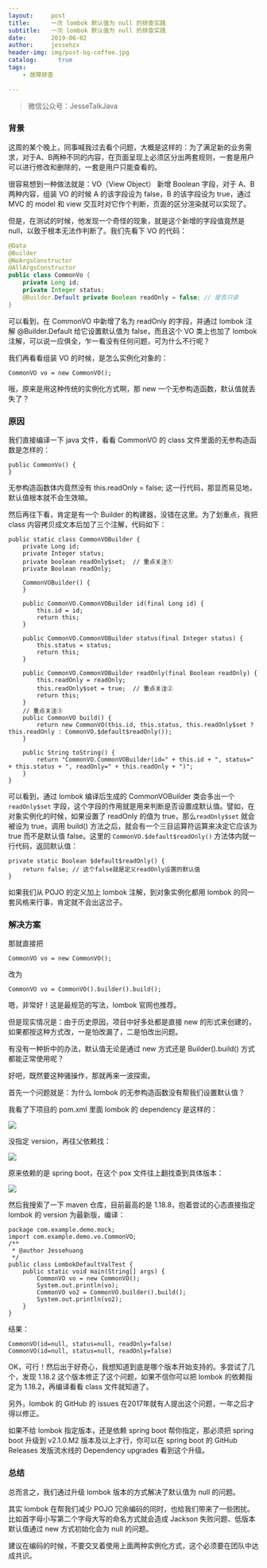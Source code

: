```yaml
---
layout:     post
title:      一次 lombok 默认值为 null 的排查实践
subtitle:   一次 lombok 默认值为 null 的排查实践
date:       2019-06-02             
author:     jessehzx                
header-img: img/post-bg-coffee.jpg
catalog: 	  true
tags:
    - 故障排查
        
---
```


> 微信公众号：JesseTalkJava

### 背景

这周的某个晚上，同事喊我过去看个问题，大概是这样的：为了满足新的业务需求，对于A、B两种不同的内容，在页面呈现上必须区分出两套规则，一套是用户可以进行修改和删除的，一套是用户只能查看的。

很容易想到一种做法就是：VO（View Object） 新增 Boolean 字段，对于 A、B 两种内容，组装 VO 的时候 A 的该字段设为 false，B 的该字段设为 true，通过 MVC 的 model 和 view 交互时对它作个判断，页面的区分渲染就可以实现了。

但是，在测试的时候，他发现一个奇怪的现象，就是这个新增的字段值竟然是 null，以致于根本无法作判断了。我们先看下 VO 的代码：

```java
@Data
@Builder
@NoArgsConstructor
@AllArgsConstructor
public class CommonVo {
    private Long id;
    private Integer status;
    @Builder.Default private Boolean readOnly = false; // 是否只读
}    
```

可以看到，在 CommonVO 中新增了名为 readOnly 的字段，并通过 lombok 注解 @Builder.Default 给它设置默认值为 false，而且这个 VO 类上也加了 lombok 注解，可以说一应俱全，乍一看没有任何问题，可为什么不行呢？

我们再看看组装 VO 的时候，是怎么实例化对象的：

```
CommonVO vo = new CommonVO();
```

哦，原来是用这种传统的实例化方式啊，那 new 一个无参构造函数，默认值就丢失了？

### 原因

我们直接编译一下 java 文件，看看 CommonVO 的 class 文件里面的无参构造函数是怎样的：

```
public CommonVo() {
}
```

无参构造函数体内竟然没有 this.readOnly = false; 这一行代码，那显而易见地，默认值根本就不会生效嘛。

然后再往下看，肯定是有一个 Builder 的构建器，没错在这里。为了划重点，我把 class 内容拷贝成文本后加了三个注解，代码如下：

```
public static class CommonVOBuilder {
    private Long id;
    private Integer status;
    private boolean readOnly$set;  // 重点关注①
    private Boolean readOnly;

    CommonVOBuilder() {
    }

    public CommonVO.CommonVOBuilder id(final Long id) {
        this.id = id;
        return this;
    }

    public CommonVO.CommonVOBuilder status(final Integer status) {
        this.status = status;
        return this;
    }

    public CommonVO.CommonVOBuilder readOnly(final Boolean readOnly) {
        this.readOnly = readOnly;
        this.readOnly$set = true;  // 重点关注②
        return this;
    }
	// 重点关注③
    public CommonVO build() {
        return new CommonVO(this.id, this.status, this.readOnly$set ? this.readOnly : CommonVO.$default$readOnly());
    }

    public String toString() {
        return "CommonVO.CommonVOBuilder(id=" + this.id + ", status=" + this.status + ", readOnly=" + this.readOnly + ")";
    }
}
```

可以看到，通过 lombok 编译后生成的 CommonVOBuilder 类会多出一个 `readOnly$set` 字段，这个字段的作用就是用来判断是否设置成默认值。譬如，在对象实例化的时候，如果设置了 readOnly 的值为 true，那么`readOnly$set` 就会被设为 true，调用 build() 方法之后，就会有一个三目运算符运算来决定它应该为 true 而不是默认值 false。这里的 `CommonVO.$default$readOnly()` 方法体内就一行代码，返回默认值：

```
private static Boolean $default$readOnly() {
    return false; // 这个false就是定义readOnly设置的默认值
}
```

如果我们从 POJO 的定义加上 lombok 注解，到对象实例化都用 lombok 的同一套风格来行事，肯定就不会出这岔子。

### 解决方案

那就直接把 

```
CommonVO vo = new CommonVO();
```

改为

```
CommonVO vo = CommonVO().builder().build();
```

嗯，非常好！这是最规范的写法，lombok 官网也推荐。

但是现实情况是：由于历史原因，项目中好多处都是直接 new 的形式来创建的，如果都按这种方式改，一是怕改漏了，二是怕改出问题。

有没有一种折中的办法，默认值无论是通过 new 方式还是 Builder().build() 方式都能正常使用呢？

好吧，既然要这种骚操作，那就再来一波探索。

首先一个问题就是：为什么 lombok 的无参构造函数没有帮我们设置默认值？

我看了下项目的 pom.xml 里面 lombok 的 dependency 是这样的：

![](http://ww1.sinaimg.cn/large/006tNc79gy1g3m62ek5eij30me04i3z5.jpg)

没指定 version，再往父依赖找：

![](http://ww3.sinaimg.cn/large/006tNc79gy1g3m64cqk6cj311808676d.jpg)

原来依赖的是 spring boot，在这个 pox 文件往上翻找查到具体版本：

![](http://ww4.sinaimg.cn/large/006tNc79gy1g3m66dfrklj30zw034aax.jpg)

然后我搜索了一下 maven 仓库，目前最高的是 1.18.8，抱着尝试的心态直接指定 lombok 的 version 为最新版，编译：

```
package com.example.demo.mock;
import com.example.demo.vo.CommonVO;
/**
 * @author Jessehuang
 */
public class LombokDefaultValTest {
    public static void main(String[] args) {
        CommonVO vo = new CommonVO();
        System.out.println(vo);
        CommonVO vo2 = CommonVO.builder().build();
        System.out.println(vo2);
    }
}
```

结果：

```
CommonVO(id=null, status=null, readOnly=false)
CommonVO(id=null, status=null, readOnly=false)
```

OK，可行！然后出于好奇心，我想知道到底是哪个版本开始支持的。多尝试了几个，发现 1.18.2 这个版本修正了这个问题，如果不信你可以把 lombok 的依赖指定为 1.18.2，再编译看看 class 文件就知道了。

另外，lombok 的 GitHub 的 issues 在2017年就有人提出这个问题，一年之后才得以修正。

如果不给 lombok 指定版本，还是依赖 spring boot 帮你指定，那必须把 spring boot 升级到 v2.1.0.M2 版本及以上才行，你可以在 spring boot 的 GitHub Releases 发版流水线的 Dependency upgrades 看到这个升级。

### 总结

总而言之，我们通过升级 lombok 版本的方式解决了默认值为 null 的问题。

其实 lombok 在帮我们减少 POJO 冗余编码的同时，也给我们带来了一些困扰。比如首字母小写第二个字母大写的命名方式就会造成 Jackson 失败问题、低版本默认值通过 new 方式初始化会为 null 的问题。

建议在编码的时候，不要交叉着使用上面两种实例化方式，这个必须要在团队中达成共识。